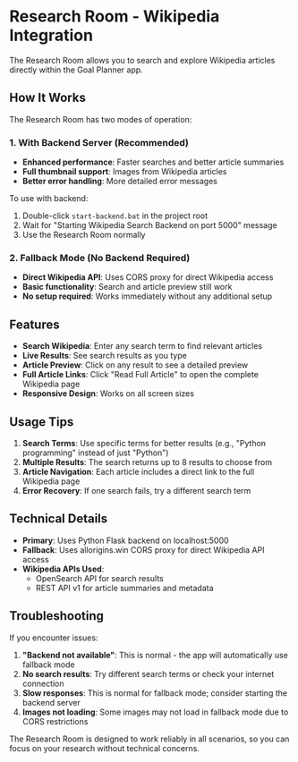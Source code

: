 # Research Room - Wikipedia Integration

The Research Room allows you to search and explore Wikipedia articles directly within the Goal Planner app.

## How It Works

The Research Room has two modes of operation:

### 1. With Backend Server (Recommended)
- **Enhanced performance**: Faster searches and better article summaries
- **Full thumbnail support**: Images from Wikipedia articles
- **Better error handling**: More detailed error messages

To use with backend:
1. Double-click `start-backend.bat` in the project root
2. Wait for "Starting Wikipedia Search Backend on port 5000" message
3. Use the Research Room normally

### 2. Fallback Mode (No Backend Required)
- **Direct Wikipedia API**: Uses CORS proxy for direct Wikipedia access
- **Basic functionality**: Search and article preview still work
- **No setup required**: Works immediately without any additional setup

## Features

- **Search Wikipedia**: Enter any search term to find relevant articles
- **Live Results**: See search results as you type
- **Article Preview**: Click on any result to see a detailed preview
- **Full Article Links**: Click "Read Full Article" to open the complete Wikipedia page
- **Responsive Design**: Works on all screen sizes

## Usage Tips

1. **Search Terms**: Use specific terms for better results (e.g., "Python programming" instead of just "Python")
2. **Multiple Results**: The search returns up to 8 results to choose from
3. **Article Navigation**: Each article includes a direct link to the full Wikipedia page
4. **Error Recovery**: If one search fails, try a different search term

## Technical Details

- **Primary**: Uses Python Flask backend on localhost:5000
- **Fallback**: Uses allorigins.win CORS proxy for direct Wikipedia API access
- **Wikipedia APIs Used**:
  - OpenSearch API for search results
  - REST API v1 for article summaries and metadata

## Troubleshooting

If you encounter issues:

1. **"Backend not available"**: This is normal - the app will automatically use fallback mode
2. **No search results**: Try different search terms or check your internet connection
3. **Slow responses**: This is normal for fallback mode; consider starting the backend server
4. **Images not loading**: Some images may not load in fallback mode due to CORS restrictions

The Research Room is designed to work reliably in all scenarios, so you can focus on your research without technical concerns.

